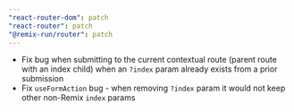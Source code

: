 ```yaml
---
"react-router-dom": patch
"react-router": patch
"@remix-run/router": patch
---
```


- Fix bug when submitting to the current contextual route (parent route with an index child) when an `?index` param already exists from a prior submission
- Fix `useFormAction` bug - when removing `?index` param it would not keep other non-Remix `index` params
